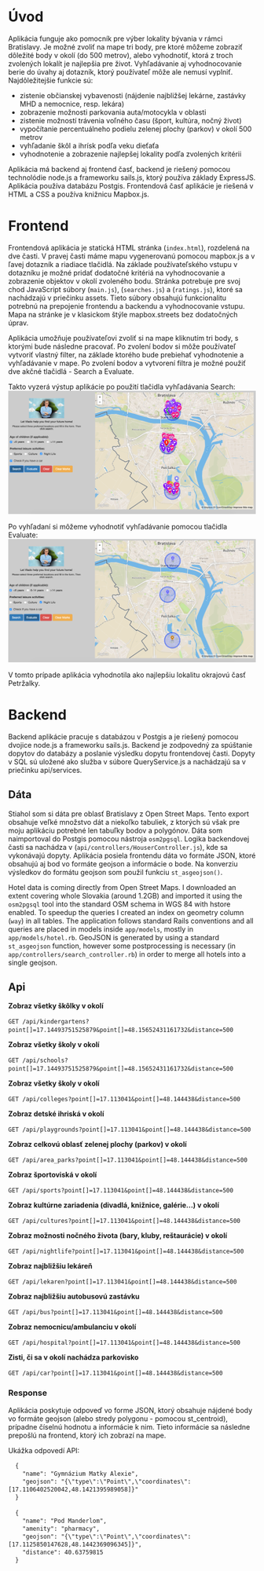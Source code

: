 # Úvod

Aplikácia funguje ako pomocník pre výber lokality bývania v rámci Bratislavy. Je možné zvoliť na mape tri body, pre ktoré môžeme zobraziť dôležité body v okolí (do 500 metrov), alebo vyhodnotiť, ktorá z troch zvolených lokalít je najlepšia pre život. Vyhľadávanie aj vyhodnocovanie berie do úvahy aj dotazník, ktorý používateľ môže ale nemusí vyplniť.
Najdôležitejšie funkcie sú:
- zistenie občianskej vybavenosti (nájdenie najbližšej lekárne, zastávky MHD a nemocnice, resp. lekára)
- zobrazenie možnosti parkovania auta/motocykla v oblasti
- zistenie možností trávenia voľného času (šport, kultúra, nočný život)
- vypočítanie percentuálneho podielu zelenej plochy (parkov) v okolí 500 metrov
- vyhľadanie škôl a ihrísk podľa veku dieťaťa
- vyhodnotenie a zobrazenie najlepšej lokality podľa zvolených kritérii

Aplikácia má backend aj frontend časť, backend je riešený pomocou technolódie node.js a frameworku sails.js, ktorý používa základy ExpressJS. Aplikácia používa databázu Postgis. Frontendová časť aplikácie je riešená v HTML a CSS a používa knižnicu Mapbox.js.

# Frontend

Frontendová aplikácia je statická HTML stránka (`index.html`), rozdelená na dve časti. V pravej časti máme mapu vygenerovanú pomocou mapbox.js a v ľavej dotazník a riadiace tlačidlá. Na základe používateľského vstupu v dotazníku je možné pridať dodatočné kritériá na vyhodnocovanie a zobrazenie objektov v okolí zvoleného bodu. Stránka potrebuje pre svoj chod JavaScript súbory (`main.js`), (`searches.js`) a (`ratings.js`), ktoré sa nachádzajú v priečinku assets. Tieto súbory obsahujú funkcionalitu potrebnú na prepojenie frontendu a backendu a vyhodnocovanie vstupu. Mapa na stránke je v klasickom štýle mapbox.streets bez dodatočných úprav.

Aplikácia umožňuje používateľovi zvoliť si na mape kliknutím tri body, s ktorými bude následne pracovať. Po zvolení bodov si môže používateľ vytvoriť vlastný filter, na základe ktorého bude prebiehať vyhodnotenie a vyhľadávanie v mape. Po zvolení bodov a vytvorení filtra je možné použiť dve akčné tlačidlá - Search a Evaluate. 

Takto vyzerá výstup aplikácie po použití tlačidla vyhľadávania Search:
![Screenshot](screen-search.png)

Po vyhľadaní si môžeme vyhodnotiť vyhľadávanie pomocou tlačidla Evaluate:
![Screenshot](screen-eval.png)

V tomto prípade aplikácia vyhodnotila ako najlepšiu lokalitu okrajovú časť Petržalky. 

# Backend

Backend aplikácie pracuje s databázou v Postgis a je riešený pomocou dvojice node.js a frameworku sails.js. Backend je zodpovedný za spúštanie dopytov do databázy a poslanie výsledku dopytu frontendovej časti. Dopyty v SQL sú uložené ako služba v súbore QueryService.js a nachádzajú sa v priečinku api/services.

## Dáta

Stiahol som si dáta pre oblasť Bratislavy z Open Street Maps. Tento export obsahuje veľké množstvo dát a niekoľko tabuliek, z ktorých sú však pre moju aplikáciu potrebné len tabuľky bodov a polygónov. Dáta som naimportoval do Postgis pomocou nástroja `osm2pgsql`. Logika backendovej časti sa nachádza v (`api/controllers/HouserController.js`), kde sa vykonávajú dopyty. Aplikácia posiela frontendu dáta vo formáte JSON, ktoré obsahujú aj bod vo formáte geojson a informácie o bode. Na konverziu výsledkov do formátu geojson som použil funkciu `st_asgeojson()`. 

Hotel data is coming directly from Open Street Maps. I downloaded an extent covering whole Slovakia (around 1.2GB) and imported it using the `osm2pgsql` tool into the standard OSM schema in WGS 84 with hstore enabled. To speedup the queries I created an index on geometry column (`way`) in all tables. The application follows standard Rails conventions and all queries are placed in models inside `app/models`, mostly in `app/models/hotel.rb`. GeoJSON is generated by using a standard `st_asgeojson` function, however some postprocessing is necessary (in `app/controllers/search_controller.rb`) in order to merge all hotels into a single geojson.

## Api

**Zobraz všetky škôlky v okolí**

`GET /api/kindergartens?point[]=17.14493751525879&point[]=48.15652431161732&distance=500`

**Zobraz všetky školy v okolí**

`GET /api/schools?point[]=17.14493751525879&point[]=48.15652431161732&distance=500`

**Zobraz všetky školy v okolí**

`GET /api/colleges?point[]=17.113041&point[]=48.144438&distance=500`

**Zobraz detské ihriská v okolí**

`GET /api/playgrounds?point[]=17.113041&point[]=48.144438&distance=500`

**Zobraz celkovú oblasť zelenej plochy (parkov) v okolí**

`GET /api/area_parks?point[]=17.113041&point[]=48.144438&distance=500`

**Zobraz športoviská v okolí**

`GET /api/sports?point[]=17.113041&point[]=48.144438&distance=500`

**Zobraz kultúrne zariadenia (divadlá, knižnice, galérie...) v okolí**

`GET /api/cultures?point[]=17.113041&point[]=48.144438&distance=500`

**Zobraz možnosti nočného života (bary, kluby, reštaurácie) v okolí**

`GET /api/nightlife?point[]=17.113041&point[]=48.144438&distance=500`

**Zobraz najbližšiu lekáreň**

`GET /api/lekaren?point[]=17.113041&point[]=48.144438&distance=500`

**Zobraz najbližšiu autobusovú zastávku**

`GET /api/bus?point[]=17.113041&point[]=48.144438&distance=500`

**Zobraz nemocnicu/ambulanciu v okolí**

`GET /api/hospital?point[]=17.113041&point[]=48.144438&distance=500`

**Zisti, či sa v okolí nachádza parkovisko**

`GET /api/car?point[]=17.113041&point[]=48.144438&distance=500`

### Response

Aplikácia poskytuje odpoveď vo forme JSON, ktorý obsahuje nájdené body vo formáte geojson (alebo stredy polygonu - pomocou st_centroid), prípadne číselnú hodnotu a informácie k nim. Tieto informácie sa následne prepošlú na frontend, ktorý ich zobrazí na mape.

Ukážka odpovedí API:
```
  {
    "name": "Gymnázium Matky Alexie",
    "geojson": "{\"type\":\"Point\",\"coordinates\":[17.1106402520042,48.1421395989058]}"
  }

  {
    "name": "Pod Manderlom",
    "amenity": "pharmacy",
    "geojson": "{\"type\":\"Point\",\"coordinates\":[17.1125850147628,48.1442369096345]}",
    "distance": 40.63759815
  }
```
